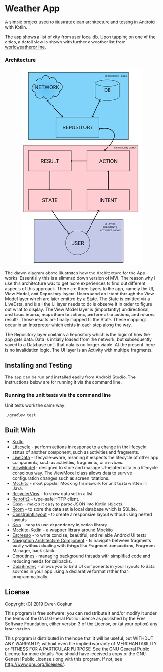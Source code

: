 # Weather App

A simple project used to illustrate clean architecture and testing in Android with Kotlin.

The app shows a list of city from user local db. Upon tapping on one of the cities, a detail view is shown with further a weather list from [worldweatheronline](www.worldweatheronline.com/).



### Architecture
<div style="text-align:center">
<img src="/images/architecture.png" alt="Architecture Diagram" width="400" />
</div>

The drawn diagram above illustrates how the Architecture for the App works. Essentially this is a slimmed down version of MVI. The reason why I use this architecture was to get more experiences to find out different aspects of this approach.
There are three layers to the app, namely the UI, View Model, and Repository layers. Users send an Intent through the View Model layer which are later emitted by a State. The State is emitted via a LiveData, and is all the UI layer needs to do is observe it in order to figure out what to display.
The View Model layer is (importantly) unidirectional, and takes intents, maps them to actions, performs the actions, and returns results. Those results are finally mapped to the State.
These mappings occur in an Interpreter which exists in each step along the way. 


The Repository layer contains a Repository which is the logic of how the app gets data. Data is initially loaded from the network, but subsequently saved to a Database until that data is no longer viable. At the present there is no invalidation logic. 
The UI layer is an Activity with multiple fragments.

## Installing and Testing

The app can be run and installed easily from Android Studio. The instructions below are for running it via the command line.

### Running the unit tests via the command line

Unit tests work the same way:

    ./gradlew test

## Built With

* [Kotlin](https://kotlinlang.org/)
* [Lifecycle](https://developer.android.com/topic/libraries/architecture/lifecycle) - perform actions in response to a change in the lifecycle status of another component, such as activities and fragments.
* [LiveData](https://developer.android.com/topic/libraries/architecture/livedata) - lifecycle-aware, meaning it respects the lifecycle of other app components, such as activities, fragments, or services.
* [ViewModel](https://developer.android.com/topic/libraries/architecture/viewmodel) - designed to store and manage UI-related data in a lifecycle conscious way. The ViewModel class allows data to survive configuration changes such as screen rotations.
* [Mockito](https://site.mockito.org/) - most popular Mocking framework for unit tests written in Java.
* [RecyclerView](https://developer.android.com/reference/android/support/v7/widget/RecyclerView) - to show data set in a list
* [Retrofit2](https://square.github.io/retrofit/) - type-safe HTTP client.
* [Gson](https://github.com/google/gson) - makes it easy to parse JSON into Kotlin objects.
* [Room](https://developer.android.com/topic/libraries/architecture/room) - to store the data set in local database which is SQLite.
* [ConstraintLayout](https://developer.android.com/reference/android/support/constraint/ConstraintLayout) - to create a responsive layout without using nested layouts
* [Koin](https://github.com/InsertKoinIO/koin) - easy to use dependency injection library
* [Mockito-Kotlin](https://github.com/nhaarman/mockito-kotlin/wiki) - a wrapper library around Mockito
* [Espresso](https://developer.android.com/training/testing/espresso/) - to write concise, beautiful, and reliable Android UI tests
* [Navigation Architecture Component](https://developer.android.com/topic/libraries/architecture/navigation/) - to navigate between fragments easily without dealing with things like Fragment transactions, Fragment Manager, back stack. 
* [Coroutines](https://kotlinlang.org/docs/reference/coroutines-overview.html)  - managing background threads with simplified code and reducing needs for callbacks.
* [DataBinding](https://developer.android.com/topic/libraries/data-binding/) - allows you to bind UI components in your layouts to data sources in your app using a declarative format rather than programmatically.

## License

Copyright (C) 2019 Evren Coşkun

This program is free software: you can redistribute it and/or modify it under the terms of the GNU General Public License as published by the Free Software Foundation, either version 3 of the License, or (at your option) any later version.

This program is distributed in the hope that it will be useful, but WITHOUT ANY WARRANTY; without even the implied warranty of MERCHANTABILITY or FITNESS FOR A PARTICULAR PURPOSE. See the GNU General Public License for more details. You should have received a copy of the GNU General Public License along with this program. If not, see http://www.gnu.org/licenses/.